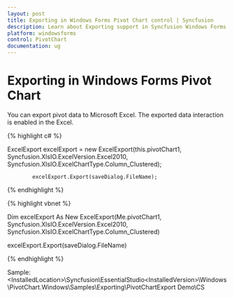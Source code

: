 ```yaml
---
layout: post
title: Exporting in Windows Forms Pivot Chart control | Syncfusion
description: Learn about Exporting support in Syncfusion Windows Forms Pivot Chart control and more details.
platform: windowsforms
control: PivotChart
documentation: ug
---
```


# Exporting in Windows Forms Pivot Chart

You can export pivot data to Microsoft Excel. The exported data interaction is enabled in the Excel.

{% highlight c# %}

ExcelExport excelExport = new ExcelExport(this.pivotChart1, Syncfusion.XlsIO.ExcelVersion.Excel2010, Syncfusion.XlsIO.ExcelChartType.Column_Clustered);

            excelExport.Export(saveDialog.FileName);

{% endhighlight %}

{% highlight vbnet %}

Dim excelExport As New ExcelExport(Me.pivotChart1, Syncfusion.XlsIO.ExcelVersion.Excel2010, Syncfusion.XlsIO.ExcelChartType.Column_Clustered)

excelExport.Export(saveDialog.FileName)

{% endhighlight %}

Sample: &lt;InstalledLocation&gt;\Syncfusion\EssentialStudio\<InstalledVersion>\Windows\PivotChart.Windows\Samples\Exporting\PivotChartExport Demo\CS
